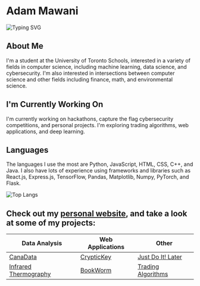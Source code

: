 # Adam Mawani
![Typing SVG](https://readme-typing-svg.demolab.com?font=Arial&size=24&duration=3750&pause=550&color=000000FD&vCenter=true&repeat=false&random=false&width=700&height=40&lines=Hi%2C+I'm+Adam!;Full+Stack+Developer+and+Student)

## About Me
I'm a student at the University of Toronto Schools, interested in a variety of fields in computer science, including machine learning, data science, and cybersecurity. I'm also interested in intersections between computer science and other fields including finance, math, and environmental science.

## I'm Currently Working On
I'm currently working on hackathons, capture the flag cybersecurity competitions, and personal projects. I'm exploring trading algorithms, web applications, and deep learning.

## Languages
The languages I use the most are Python, JavaScript, HTML, CSS, C++, and Java. I also have lots of experience using frameworks and libraries such as React.js, Express.js, TensorFlow, Pandas, Matplotlib, Numpy, PyTorch, and Flask.

![Top Langs](https://github-readme-stats.vercel.app/api/top-langs/?username=AdamMawani&layout=compact&theme=tokyonight)

<!--
![GitHub Stats](https://github-readme-stats.vercel.app/api?username=adammawani&show_icons=true&theme=tokyonight)
-->
## Check out my [personal website](https://adammawani.github.io), and take a look at some of my projects:
| Data Analysis | Web Applications | Other |
|----------|----------|----------|
| [CanaData](https://github.com/AdamMawani/CanaData)   | [CrypticKey](https://github.com/AdamMawani/CrypticKey)   | [Just Do It! Later](https://github.com/AdamMawani/JustDoItLater)   |
| [Infrared Thermography](https://github.com/AdamMawani/InfraredThermographyAnalysis)   | [BookWorm](https://github.com/AdamMawani/BookWorm)   | [Trading Algorithms](https://github.com/AdamMawani/InvestingAlgorithms)   |
